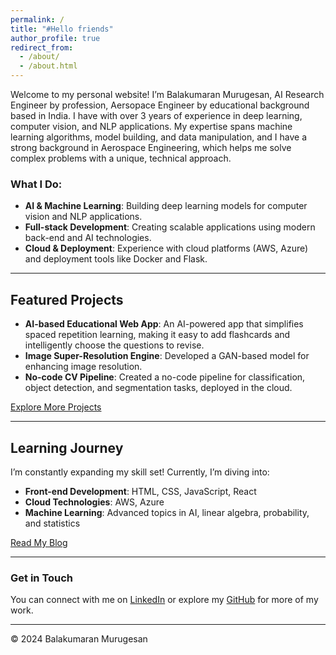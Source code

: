 ```yaml
---
permalink: /
title: "#Hello friends"
author_profile: true
redirect_from: 
  - /about/
  - /about.html
---
```

Welcome to my personal website! I’m Balakumaran Murugesan,  AI Research Engineer by profession, Aersopace Engineer by educational background based in India. I have with over 3 years of experience in deep learning, computer vision, and NLP applications. My expertise spans machine learning algorithms, model building, and data manipulation, and I have a strong background in Aerospace Engineering, which helps me solve complex problems with a unique, technical approach.

### What I Do:
- **AI & Machine Learning**: Building deep learning models for computer vision and NLP applications.
- **Full-stack Development**: Creating scalable applications using modern back-end and AI technologies.
- **Cloud & Deployment**: Experience with cloud platforms (AWS, Azure) and deployment tools like Docker and Flask.

---

## Featured Projects
- **AI-based Educational Web App**: An AI-powered app that simplifies spaced repetition learning, making it easy to add flashcards and intelligently choose the questions to revise.
- **Image Super-Resolution Engine**: Developed a GAN-based model for enhancing image resolution.
- **No-code CV Pipeline**: Created a no-code pipeline for classification, object detection, and segmentation tasks, deployed in the cloud.

[Explore More Projects](https://balakumaranm.github.io/portfolio/)

---

## Learning Journey
I’m constantly expanding my skill set! Currently, I’m diving into:
- **Front-end Development**: HTML, CSS, JavaScript, React
- **Cloud Technologies**: AWS, Azure
- **Machine Learning**: Advanced topics in AI, linear algebra, probability, and statistics

[Read My Blog](https://balakumaranm.github.io/year-archive/)

---

### Get in Touch
You can connect with me on [LinkedIn](https://linkedin.com/in/balakumaran-murugesan-40374012a/) or explore my [GitHub](https://github.com/BalakumaranM) for more of my work.

---

© 2024 Balakumaran Murugesan
